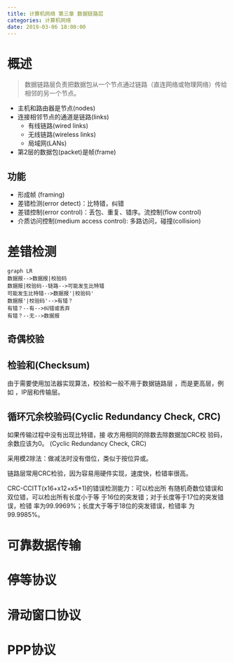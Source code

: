 ```yaml
---
title: 计算机网络 第三章 数据链路层
categories: 计算机网络
date: 2019-03-06 18:00:00
---
```

# 概述
> 数据链路层负责把数据包从一个节点通过链路（直连网络或物理网络）传给相邻的另一个节点。

- 主机和路由器是节点(nodes)
- 连接相邻节点的通道是链路(links)
  - 有线链路(wired links)
  - 无线链路(wireless links)
  - 局域网(LANs)
- 第2层的数据包(packet)是帧(frame)

## 功能
- 形成帧 (framing)
- 差错检测(error detect)：比特错，纠错
- 差错控制(error control)：丢包、重复、错序。流控制(flow control)
- 介质访问控制(medium access control): 多路访问，碰撞(collision)

# 差错检测
```mermaid
graph LR
数据报-->数据报|校验码
数据报|校验码--链路-->可能发生比特错
可能发生比特错-->数据报'|校验码'
数据报'|校验码'-->有错？
有错？--有-->纠错或丢弃
有错？--无-->数据报
```
## 奇偶校验
## 检验和(Checksum)
由于需要使用加法器实现算法，校验和一般不用于数据链路层 ，而是更高层，例如 ，IP层和传输层。
## 循环冗余校验码(Cyclic Redundancy Check, CRC)
如果传输过程中没有出现比特错，接 收方用相同的除数去除数据加CRC校 验码，余数应该为0。
(Cyclic Redundancy Check, CRC)

采用模2除法：做减法时没有借位，类似于按位异或。

链路层常用CRC检验，因为容易用硬件实现，速度快，检错率很高。

CRC-CCITT(x16+x12+x5+1)的错误检测能力：可以检出所 有随机奇数位错误和双位错，可以检出所有长度小于等 于16位的突发错；对于长度等于17位的突发错误，检错 率为99.9969%；长度大于等于18位的突发错误，检错率 为99.9985%。
# 可靠数据传输
# 停等协议
# 滑动窗口协议
# PPP协议
